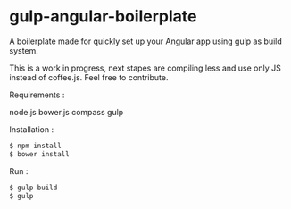 # gulp-angular-boilerplate
A boilerplate made for quickly set up your Angular app using gulp as build system.

This is a work in progress, next stapes are compiling less and use only JS instead of coffee.js.
Feel free to contribute.

Requirements :

node.js
bower.js
compass
gulp

Installation :

```bash
$ npm install
$ bower install
```

Run :

```bash
$ gulp build
$ gulp
```

